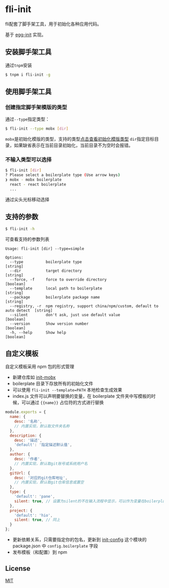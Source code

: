 fli-init
=======

fli配套了脚手架工具，用于初始化各种应用代码。

基于 [egg-init](https://github.com/eggjs/egg-init) 实现。

## 安装脚手架工具

通过`tnpm`安装

```bash
$ tnpm i fli-init -g
```

## 使用脚手架工具

### 创建指定脚手架模版的类型

通过`--type`指定类型：

```bash
$ fli-init --type mobx [dir]
```
`mobx`是初始化模版的类型，支持的类型[点击查看初始化模版类型](https://github.com/filiation/init-config/blob/master/package.json#L9)
`dir`指定目标目录，如果缺省表示在当前目录初始化，当前目录不为空时会报错。

### 不输入类型可以选择

```bash
$ fli-init [dir]
? Please select a boilerplate type (Use arrow keys)
❯ mobx - mobx boilerplate
  react - react boilerplate
  ...
```
通过尖头光标移动选择

## 支持的参数

```bash
$ fli-init -h
```

可查看支持的参数列表

```
Usage: fli-init [dir] --type=simple

Options:
  --type          boilerplate type                                                [string]
  --dir           target directory                                                [string]
  --force, -f     force to override directory                                     [boolean]
  --template      local path to boilerplate                                       [string]
  --package       boilerplate package name                                        [string]
  --registry, -r  npm registry, support china/npm/custom, default to auto detect  [string]
  --silent        don't ask, just use default value                               [boolean]
  --version       Show version number                                             [boolean]
  -h, --help      Show help                                                       [boolean]
```

## 自定义模板

自定义模板采用 npm 包的形式管理

- 新建仓库如 [init-mobx](https://github.com/filiation/init-mobx)
- boilerplate 目录下存放所有的初始化文件
- 可以使用 `fli-init --template=PATH` 本地检查生成效果
- index.js 文件可以声明要替换的变量，在 boilerplate 文件夹中写模板的时候，可以通过 `{{name}}` 占位符的方式进行替换
```js
module.exports = {
  name: {
    desc: '名称',
    // 内置实现，默认取文件夹名称
  },
  description: {
    desc: '描述',
    'default': '指定描述默认值',
  },
  author: {
    desc: '作者',
    // 内置实现，默认取git账号或系统用户名
  },
  gitUrl: {
  	desc: '对应的git仓库地址',
    // 内置实现，默认取git仓库信息或置空
  },
  type: {
  	'default': 'pane',
  	silent: true, // 设置为silent的不在输入流程中显示，可以作为变量在boilerplate模版中使用
  },
  project: {
  	'default': 'hio',
  	silent: true, // 同上
  }
};
```

- 更新依赖关系，只需要指定你的包名，更新到 [init-config](https://github.com/filiation/init-config) 这个模块的 package.json 中 `config.boilerplate` 字段
- 发布模板（和配置）到 npm

## License

[MIT](LICENSE)
